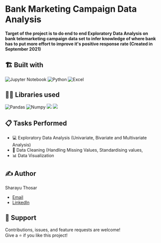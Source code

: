 # Bank Marketing Campaign Data Analysis

####  Target of the project is to do end to end Exploratory Data Analysis on bank telemarketing campaign data set to infer knowledge of where bank has to put more effort to improve it's positive response rate (Created in September 2021)

## 🏗️ Built with
![Jupyter Notebook](https://img.shields.io/badge/jupyter-%23FA0F00.svg?style=for-the-badge&logo=jupyter&logoColor=white)
![Python](https://img.shields.io/badge/python-3670A0?style=for-the-badge&logo=python&logoColor=ffdd54)
![Excel](https://img.shields.io/badge/Microsoft%20Excel-217346.svg?style=for-the-badge&logo=Microsoft-Excel&logoColor=white)

## 👩‍💻 Libraries used
![Pandas](https://img.shields.io/badge/Pandas-2C2D72?style=for-the-badge&logo=pandas&logoColor=white)
![Numpy](https://img.shields.io/badge/Numpy-777BB4?style=for-the-badge&logo=numpy&logoColor=white)
![](https://img.shields.io/badge/scikitlearn-F7931E.svg?style=for-the-badge&logo=scikit-learn&logoColor=white)
![](https://img.shields.io/badge/Matplotlib-2C2D72?style=for-the-badge&logo=matplotlib&logoColor=white)

## 📋 Tasks Performed
* 💻 Exploratory Data Analysis (Univariate, Bivariate and Multivariate Analysis)
* 🧹 Data Cleaning (Handling Missing Values, Standardising values, 
* 📊 Data Visualization

## ✍️ Author
Sharayu Thosar
* [Email](mailto:sharayu.thosar@gmail.com)
* <a href="https://www.linkedin.com/in/sharayu-thosar/">LinkedIn </a>

## 🤝 Support

Contributions, issues, and feature requests are welcome!</br>
Give a ⭐️ if you like this project!
